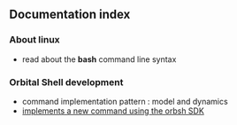 ## Documentation index

### About linux

* read about the **bash** command line syntax

### Orbital Shell development

* command implementation pattern : model and dynamics
* [implements a new command using the orbsh SDK](doc-pages/implements-a-new-command-using-sdk.html)
